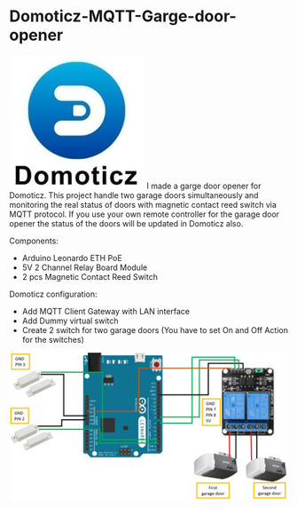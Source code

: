 # Domoticz-MQTT-Garge-door-opener

![alt text](pictures/Domoticz.png)
I made a  garge door opener for Domoticz. This project handle two garage doors simultaneously and monitoring the real status of doors with magnetic contact reed switch via MQTT protocol. If you use your own remote controller for the garage door opener the status of the doors will be updated in Domoticz also.

Components:

- Arduino Leonardo ETH PoE
- 5V 2 Channel Relay Board Module
- 2 pcs Magnetic Contact Reed Switch

Domoticz configuration:

- Add MQTT Client Gateway with LAN interface
- Add Dummy virtual switch
- Create 2 switch for two garage doors (You have to set On and Off Action for the switches)

![](pictures/Garage_opener_wiring_diagram.png)
